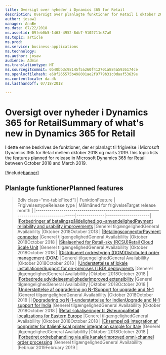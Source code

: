 ```yaml
---
title: Oversigt over nyheder i Dynamics 365 for Retail
description: Oversigt over planlagte funktioner for Retail i oktober 2018
author: josaw1
manager: AnnBe
ms.date: 07/22/2018
ms.assetid: 09feb0b5-1463-4952-8db7-9102711e87a0
ms.topic: article
ms.prod: 
ms.service: business-applications
ms.technology: 
ms.author: josaw
audience: Admin
ms.translationtype: HT
ms.sourcegitcommit: 0b40bb3c98145f5a260f412701a884a5936174ce
ms.openlocfilehash: e68f265575b498001ae2f9779b31c0daaf53639e
ms.contentlocale: da-dk
ms.lasthandoff: 07/18/2018

---
```

# <a name="summary-of-whats-new-in-dynamics-365-for-retail"></a><span data-ttu-id="02a2b-103">Oversigt over nyheder i Dynamics 365 for Retail</span><span class="sxs-lookup"><span data-stu-id="02a2b-103">Summary of what's new in Dynamics 365 for Retail</span></span>

<span data-ttu-id="02a2b-104">I dette emne beskrives de funktioner, der er planlagt til frigivelse i Microsoft Dynamics 365 for Retail mellem oktober 2018 og marts 2019.</span><span class="sxs-lookup"><span data-stu-id="02a2b-104">This topic lists the features planned for release in Microsoft Dynamics 365 for Retail between October 2018 and March 2019.</span></span> 


[!include[banner](../../includes/banner.md)]

## <a name="planned-features"></a><span data-ttu-id="02a2b-105">Planlagte funktioner</span><span class="sxs-lookup"><span data-stu-id="02a2b-105">Planned features</span></span>

> [!div class="mx-tableFixed"]
> | <span data-ttu-id="02a2b-106">Funktion</span><span class="sxs-lookup"><span data-stu-id="02a2b-106">Feature</span></span>                                                                                   | <span data-ttu-id="02a2b-107">Frigivelsestype</span><span class="sxs-lookup"><span data-stu-id="02a2b-107">Release type</span></span> | <span data-ttu-id="02a2b-108">Målmåned for frigivelse</span><span class="sxs-lookup"><span data-stu-id="02a2b-108">Target release month</span></span> |
> |-------------------------------------------------------------------------------------------|--------------|----------------------|
> |[<span data-ttu-id="02a2b-109">Forbedringer af betalingspålidelighed og -anvendelighed</span><span class="sxs-lookup"><span data-stu-id="02a2b-109">Payment reliability and usability improvements</span></span>](payment-processing.md)                    |<span data-ttu-id="02a2b-110">Generel tilgængelighed</span><span class="sxs-lookup"><span data-stu-id="02a2b-110">General Availabililty</span></span>            |<span data-ttu-id="02a2b-111">Oktober 2018</span><span class="sxs-lookup"><span data-stu-id="02a2b-111">October 2018</span></span>          |
> |[<span data-ttu-id="02a2b-112">Betalingsconnector</span><span class="sxs-lookup"><span data-stu-id="02a2b-112">Payment connector</span></span>](payment-connector.md)                                        |<span data-ttu-id="02a2b-113">Generel tilgængelighed</span><span class="sxs-lookup"><span data-stu-id="02a2b-113">General Availabililty</span></span>            |<span data-ttu-id="02a2b-114">Oktober 2018</span><span class="sxs-lookup"><span data-stu-id="02a2b-114">October 2018</span></span>          |
> |[<span data-ttu-id="02a2b-115">Skalaenhed for Retail-sky (RCSU)</span><span class="sxs-lookup"><span data-stu-id="02a2b-115">Retail Cloud Scale Unit</span></span>](retail-cloud-scale-unit.md)                                      |<span data-ttu-id="02a2b-116">Generel tilgængelighed</span><span class="sxs-lookup"><span data-stu-id="02a2b-116">General Availabililty</span></span>           |<span data-ttu-id="02a2b-117">Oktober 2018</span><span class="sxs-lookup"><span data-stu-id="02a2b-117">October 2018</span></span>          |
> |[<span data-ttu-id="02a2b-118">Distribueret ordrestyring (DOM)</span><span class="sxs-lookup"><span data-stu-id="02a2b-118">Distributed order management (DOM)</span></span>](distributed-order-management.md)                      |<span data-ttu-id="02a2b-119">Generel tilgængelighed</span><span class="sxs-lookup"><span data-stu-id="02a2b-119">General Availabililty</span></span>            |<span data-ttu-id="02a2b-120">Oktober 2018</span><span class="sxs-lookup"><span data-stu-id="02a2b-120">October 2018</span></span>          |
> |[<span data-ttu-id="02a2b-121">Understøttelse af lokale installationer</span><span class="sxs-lookup"><span data-stu-id="02a2b-121">Support for on-premises (LBD) deployments</span></span>](support-premises-local-business-data-deployments.md)       |<span data-ttu-id="02a2b-122">Generel tilgængelighed</span><span class="sxs-lookup"><span data-stu-id="02a2b-122">General Availabililty</span></span>            |<span data-ttu-id="02a2b-123">Oktober 2018</span><span class="sxs-lookup"><span data-stu-id="02a2b-123">October 2018</span></span>          |
> |[<span data-ttu-id="02a2b-124">Forbedrede udvidelsesmuligheder</span><span class="sxs-lookup"><span data-stu-id="02a2b-124">Improved extensibility</span></span>](improved-extensibility.md)                                        |<span data-ttu-id="02a2b-125">Generel tilgængelighed</span><span class="sxs-lookup"><span data-stu-id="02a2b-125">General Availabililty</span></span>           |<span data-ttu-id="02a2b-126">Oktober 2018</span><span class="sxs-lookup"><span data-stu-id="02a2b-126">October 2018</span></span>          |
> |[<span data-ttu-id="02a2b-127">Understøttelse af opgradering og N-1</span><span class="sxs-lookup"><span data-stu-id="02a2b-127">Support for upgrade and N-1</span></span>](support-upgrade-n-1-ax2012.md)                               |<span data-ttu-id="02a2b-128">Generel tilgængelighed</span><span class="sxs-lookup"><span data-stu-id="02a2b-128">General Availabililty</span></span>            |<span data-ttu-id="02a2b-129">Oktober 2018</span><span class="sxs-lookup"><span data-stu-id="02a2b-129">October 2018</span></span>          |
> |[<span data-ttu-id="02a2b-130">Opgradering og N-1-understøttelse for Indien</span><span class="sxs-lookup"><span data-stu-id="02a2b-130">Upgrade and N-1 support for India</span></span>](retail-upgrade-n-1-india.md)                           |<span data-ttu-id="02a2b-131">Generel tilgængelighed</span><span class="sxs-lookup"><span data-stu-id="02a2b-131">General Availabililty</span></span>           |<span data-ttu-id="02a2b-132">Oktober 2018</span><span class="sxs-lookup"><span data-stu-id="02a2b-132">October 2018</span></span>          |
> |[<span data-ttu-id="02a2b-133">Retail-lokaliseringer til Østeuropa</span><span class="sxs-lookup"><span data-stu-id="02a2b-133">Retail localizations for Eastern Europe</span></span>](retail-localization-eastern-europe.md)            |<span data-ttu-id="02a2b-134">Generel tilgængelighed</span><span class="sxs-lookup"><span data-stu-id="02a2b-134">General Availabililty</span></span>         |<span data-ttu-id="02a2b-135">Oktober 2018</span><span class="sxs-lookup"><span data-stu-id="02a2b-135">October 2018</span></span>          |
> |[<span data-ttu-id="02a2b-136">Eksempel på integration af bonprinter for Italien</span><span class="sxs-lookup"><span data-stu-id="02a2b-136">Fiscal printer integration sample for Italy</span></span>](fiscal-printer-integration-sample-italy.md)  |<span data-ttu-id="02a2b-137">Generel tilgængelighed</span><span class="sxs-lookup"><span data-stu-id="02a2b-137">General Availabililty</span></span>         |<span data-ttu-id="02a2b-138">Oktober 2018</span><span class="sxs-lookup"><span data-stu-id="02a2b-138">October 2018</span></span>          |
> |[<span data-ttu-id="02a2b-139">Forbedret ordrebehandling via alle kanaler</span><span class="sxs-lookup"><span data-stu-id="02a2b-139">Improved omni-channel order processing</span></span>](improved-omni-channel-order-processing.md)        |<span data-ttu-id="02a2b-140">Generel tilgængelighed</span><span class="sxs-lookup"><span data-stu-id="02a2b-140">General Availabililty</span></span>         |<span data-ttu-id="02a2b-141">Februar 2019</span><span class="sxs-lookup"><span data-stu-id="02a2b-141">February 2019</span></span>         |


